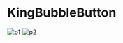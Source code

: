 # KingBubbleButton
![p1](https://cloud.githubusercontent.com/assets/5069285/26185792/a9c2f29e-3bbf-11e7-9a97-05e3081e369e.png)
![p2](https://cloud.githubusercontent.com/assets/5069285/26185795/ad69ce40-3bbf-11e7-9105-d8718594d74b.png)
